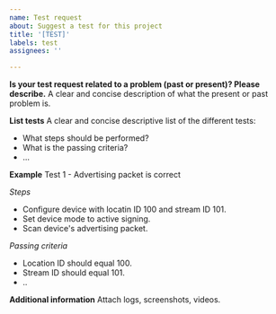 ```yaml
---
name: Test request
about: Suggest a test for this project
title: '[TEST]'
labels: test
assignees: ''

---
```


**Is your test request related to a problem (past or present)? Please describe.**
A clear and concise description of what the present or past problem is.

**List tests**
A clear and concise descriptive list of the different tests:
- What steps should be performed?
- What is the passing criteria?
- ...

**Example**
Test 1 - Advertising packet is correct

*Steps*
- Configure device with locatin ID 100 and stream ID 101.
- Set device mode to active signing.
- Scan device's advertising packet.

*Passing criteria*
- Location ID should equal 100.
- Stream ID should equal 101.
- ..
  
**Additional information**
Attach logs, screenshots, videos.
